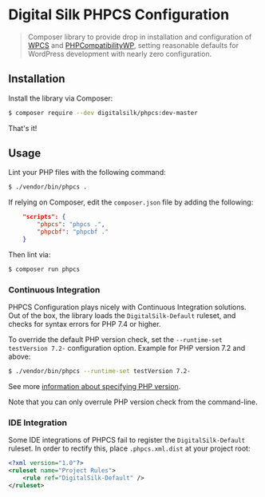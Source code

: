 # Digital Silk PHPCS Configuration

> Composer library to provide drop in installation and configuration of [WPCS](https://github.com/WordPress-Coding-Standards/WordPress-Coding-Standards) and [PHPCompatibilityWP](https://github.com/PHPCompatibility/PHPCompatibilityWP), setting reasonable defaults for WordPress development with nearly zero configuration.

## Installation

Install the library via Composer:

```bash
$ composer require --dev digitalsilk/phpcs:dev-master
```

That's it!

## Usage

Lint your PHP files with the following command:

```bash
$ ./vendor/bin/phpcs .
```

If relying on Composer, edit the `composer.json` file by adding the following:

```json
	"scripts": {
		"phpcs": "phpcs .",
		"phpcbf": "phpcbf ."
	}
```

Then lint via:

```bash
$ composer run phpcs
```

### Continuous Integration

PHPCS Configuration plays nicely with Continuous Integration solutions. Out of the box, the library loads the `DigitalSilk-Default` ruleset, and checks for syntax errors for PHP 7.4 or higher.

To override the default PHP version check, set the `--runtime-set testVersion 7.2-` configuration option.
Example for PHP version 7.2 and above:

```bash
$ ./vendor/bin/phpcs --runtime-set testVersion 7.2-
```

See more [information about specifying PHP version](https://github.com/PHPCompatibility/PHPCompatibility#sniffing-your-code-for-compatibility-with-specific-php-versions).

Note that you can only overrule PHP version check from the command-line.

### IDE Integration

Some IDE integrations of PHPCS fail to register the `DigitalSilk-Default` ruleset. In order to rectify this, place `.phpcs.xml.dist` at your project root:

```xml
<?xml version="1.0"?>
<ruleset name="Project Rules">
	<rule ref="DigitalSilk-Default" />
</ruleset>
```
